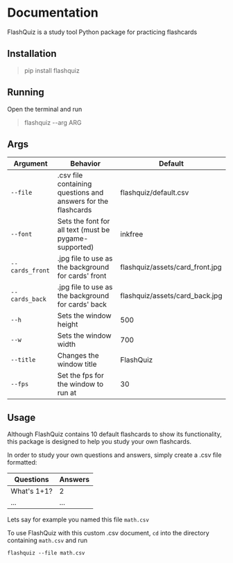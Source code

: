 # Documentation

FlashQuiz is a study tool Python package for practicing flashcards

## Installation

> pip install flashquiz


## Running

Open the terminal and run

> flashquiz --arg ARG


## Args

| Argument        | Behavior                                                      | Default                         |
|-----------------|---------------------------------------------------------------|---------------------------------|
| `--file`        | .csv file containing questions and answers for the flashcards | flashquiz/default.csv           |
| `--font`        | Sets the font for all text (must be pygame-supported)         | inkfree                         |
| `--cards_front` | .jpg file to use as the background for cards' front           | flashquiz/assets/card_front.jpg |
| `--cards_back`  | .jpg file to use as the background for cards' back            | flashquiz/assets/card_back.jpg  |
| `--h`           | Sets the window height                                        | 500                             |
| `--w`           | Sets the window width                                         | 700                             |
| `--title`       | Changes the window title                                      | FlashQuiz                       |
| `--fps`         | Set the fps for the window to run at                          | 30                              |


## Usage

Although FlashQuiz contains 10 default flashcards to show its functionality, this package is designed to help you study your own flashcards.

In order to study your own questions and answers, simply create a .csv file formatted:

| Questions   | Answers |
|-------------|---------|
| What's 1+1? | 2       |
| ...         | ...     |

Lets say for example you named this file `math.csv`

To use FlashQuiz with this custom .csv document, `cd` into the directory containing `math.csv` and run

`flashquiz --file math.csv`

